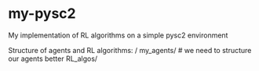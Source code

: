 # my-pysc2
My implementation of RL algorithms on a simple pysc2 environment

Structure of agents and RL algorithms:
/
    my_agents/
        <list of different agents>
        # we need to structure our agents better
    RL_algos/
        <list of different RL algos>
        